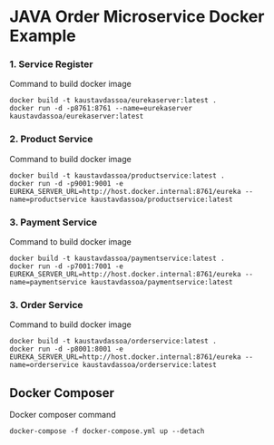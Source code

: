 # JAVA Order Microservice Docker Example 

### 1. Service Register 
Command to build docker image 
```
docker build -t kaustavdassoa/eurekaserver:latest .
docker run -d -p8761:8761 --name=eurekaserver kaustavdassoa/eurekaserver:latest
```


### 2. Product Service 
Command to build docker image
```
docker build -t kaustavdassoa/productservice:latest .
docker run -d -p9001:9001 -e EUREKA_SERVER_URL=http://host.docker.internal:8761/eureka --name=productservice kaustavdassoa/productservice:latest

```


### 3. Payment Service 
Command to build docker image
```
docker build -t kaustavdassoa/paymentservice:latest .
docker run -d -p7001:7001 -e EUREKA_SERVER_URL=http://host.docker.internal:8761/eureka --name=paymentservice kaustavdassoa/paymentservice:latest
```

### 3. Order Service
Command to build docker image
```
docker build -t kaustavdassoa/orderservice:latest .
docker run -d -p8001:8001 -e EUREKA_SERVER_URL=http://host.docker.internal:8761/eureka --name=orderservice kaustavdassoa/orderservice:latest
```


## Docker Composer 
Docker composer command 
```
docker-compose -f docker-compose.yml up --detach
```